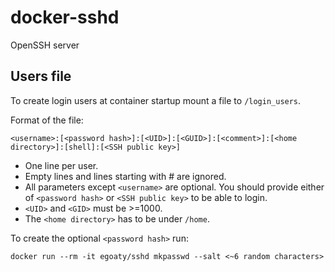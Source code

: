 # docker-sshd
OpenSSH server

## Users file

To create login users at container startup mount a file to ```/login_users```.

Format of the file:

```
<username>:[<password hash>]:[<UID>]:[<GUID>]:[<comment>]:[<home directory>]:[shell]:[<SSH public key>]
```

* One line per user.
* Empty lines and lines starting with # are ignored.
* All parameters except ```<username>``` are optional. You should provide either of ```<password hash>``` or ```<SSH public key>``` to be able to login.
* ```<UID>``` and ```<GID>``` must be >=1000.
* The ```<home directory>``` has to be under ```/home```.

To create the optional ```<password hash>``` run:

```
docker run --rm -it egoaty/sshd mkpasswd --salt <~6 random characters>
```

